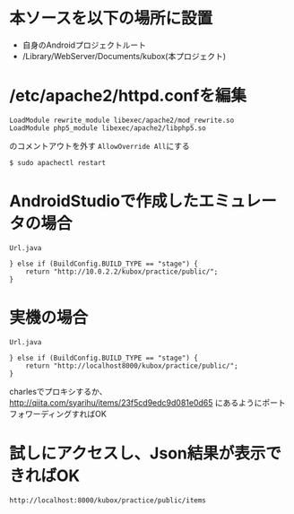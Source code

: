# 本ソースを以下の場所に設置

- 自身のAndroidプロジェクトルート
- /Library/WebServer/Documents/kubox(本プロジェクト)

# /etc/apache2/httpd.confを編集

```
LoadModule rewrite_module libexec/apache2/mod_rewrite.so
LoadModule php5_module libexec/apache2/libphp5.so
```

のコメントアウトを外す
`AllowOverride All`にする

`$ sudo apachectl restart`

# AndroidStudioで作成したエミュレータの場合

`Url.java`
```
} else if (BuildConfig.BUILD_TYPE == "stage") {
    return "http://10.0.2.2/kubox/practice/public/";
}
```

# 実機の場合

`Url.java`
```
} else if (BuildConfig.BUILD_TYPE == "stage") {
    return "http://localhost8000/kubox/practice/public/";
}
```

charlesでプロキシするか、
http://qiita.com/syarihu/items/23f5cd9edc9d081e0d65
にあるようにポートフォワーディングすればOK

# 試しにアクセスし、Json結果が表示できればOK

`http://localhost:8000/kubox/practice/public/items`
